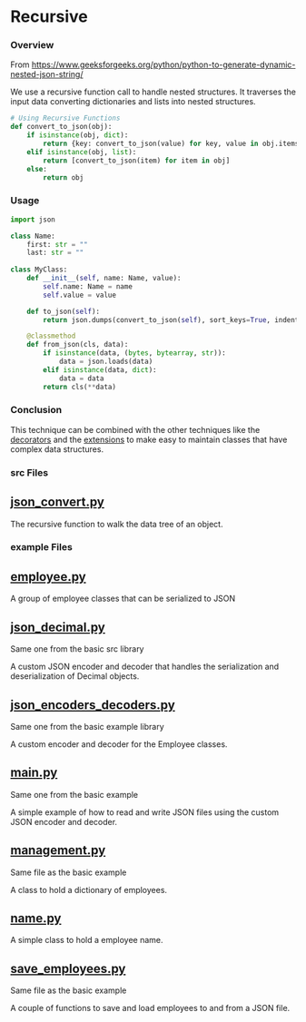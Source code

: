 # Recursive

### Overview
From https://www.geeksforgeeks.org/python/python-to-generate-dynamic-nested-json-string/

We use a recursive function call to handle nested structures. It traverses the input data
converting dictionaries and lists into nested structures.

```python
# Using Recursive Functions
def convert_to_json(obj):
    if isinstance(obj, dict):
        return {key: convert_to_json(value) for key, value in obj.items()}
    elif isinstance(obj, list):
        return [convert_to_json(item) for item in obj]
    else:
        return obj
```

### Usage

```python
import json

class Name:
    first: str = ""
    last: str = ""
    
class MyClass:
    def __init__(self, name: Name, value):
        self.name: Name = name
        self.value = value

    def to_json(self):
        return json.dumps(convert_to_json(self), sort_keys=True, indent=4)

    @classmethod
    def from_json(cls, data):
        if isinstance(data, (bytes, bytearray, str)):
            data = json.loads(data)
        elif isinstance(data, dict):
            data = data
        return cls(**data)
```

### Conclusion
This technique can be combined with the other techniques like the [decorators](../decorators) and the [extensions](../extensions) 
to make easy to maintain classes that have complex data structures.

### src Files

## [json_convert.py](src/json_convert.py)
The recursive function to walk the data tree of an object.

### example Files

## [employee.py](example/employee.py)
A group of employee classes that can be serialized to JSON

## [json_decimal.py](../basic/src/json_decimal.py)
Same one from the basic src library

A custom JSON encoder and decoder that handles the serialization and deserialization of Decimal objects.

## [json_encoders_decoders.py](../basic/example/json_encoders_decoders.py)
Same one from the basic example library

A custom encoder and decoder for the Employee classes.

## [main.py](../basic/example/main.py)
Same one from the basic example

A simple example of how to read and write JSON files using the custom JSON encoder and decoder.

## [management.py](../basic/example/management.py)
Same file as the basic example

A class to hold a dictionary of employees.

## [name.py](example/name.py)
A simple class to hold a employee name.

## [save_employees.py](../basic/example/save_employees.py)
Same file as the basic example

A couple of functions to save and load employees to and from a JSON file.
